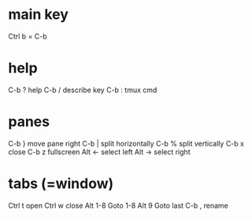 # main key
Ctrl b = C-b

# help
C-b ?       help
C-b /       describe key
C-b :       tmux cmd

# panes
C-b }	    move pane right
C-b |	    split horizontally
C-b %	    split vertically
C-b x       close
C-b z       fullscreen
Alt ←       select left
Alt →       select right

# tabs (=window)
Ctrl t      open
Ctrl w      close
Alt 1-8     Goto 1-8
Alt 9       Goto last
C-b ,	    rename
